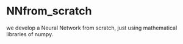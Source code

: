 # NNfrom_scratch
we develop a Neural Network from scratch, just using mathematical libraries of numpy.
